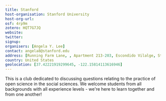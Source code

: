 ```yaml
---
title: Stanford
host-organisation: Stanford University
host-org-url: 
osf: 4rp9m
zotero: HQT7G7JQ
website: 
twitter: 
signup: 
organisers: [Angela Y. Lee]
contact: angela8@stanford.edu
address: [Running Farm Lane, , Apartment 213-203, Escondido Vilalge, Stanford, CA, 94305]
country: United States
geolocation: [37.42221919299645, -122.15814113616946]
---
```


This is a club dedicated to discussing questions relating to the practice of open science in the social sciences. We welcome students from all backgrounds with all experience levels - we're here to learn together and from one another!
